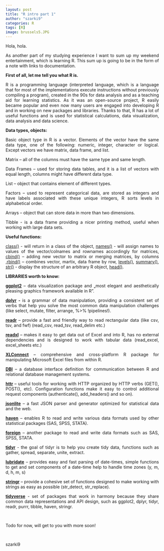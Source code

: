 ```yaml
---
layout: post
title: "R intro part 1"
author: "szarki9"
categories: R
tags: [R]
image: brussels5.JPG
---
```

<p>Hola, hola.</p><p align="justify">As another part of my studying
experience I want to sum up my weekend entertainment, which is learning R.
This sum up is going to be in the form of a note with links to documentation.</p><p align="justify"><b>First of all, let me tell you what R is.</b></p><p align="justify">R is a programming language (interpreted
language, which is a language that for most of the implementations execute
instructions without previously compiling a program), created in the 90s for
data analysis and as a teaching aid for learning statistics. As it was an open-source project, R easily became popular and even now many users are engaged
into developing R and in working on new packages and libraries. Thanks to that,
R has a lot of useful functions and is used for statistical calculations, data
visualization, data analysis and data science.</p><p align="justify"><b>Data types, objects:</b></p><p align="justify">Basic object type in R is a vector.
Elements of the vector have the same data type, one of the following: numeric,
integer, character or logical. Except vectors we have matrix, data frame, and list.</p><p align="justify">Matrix – all of the columns must
have the same type and same length.</p><p align="justify">Data Frames – used for storing
data tables, and it is a list of vectors with equal length, columns might have
different data type.</p><p align="justify">List – object that contains
element of different types.</p><p align="justify">Factors – used to represent
categorical data, are stored as integers and have labels associated with these
unique integers, R sorts levels in alphabetical order.</p><p align="justify">Arrays – object that can store
data in more than two dimensions.</p><p align="justify">Tibble - is a data frame
providing a nicer printing method, useful when working with large data sets.</p><p><b>Useful functions: </b></p><p align="justify"><a href="https://www.rdocumentation.org/packages/base/versions/3.6.1/topics/class">class()</a>
- will return in a class of the object, <a href="https://www.rdocumentation.org/packages/base/versions/3.6.1/topics/names">names()</a>
- will assign names to values of the vector/colnames and rownames accordingly
for matrices, <a href="https://www.rdocumentation.org/packages/base/versions/3.6.1/topics/cbind">cbind()</a>
– adding new vector to matrix or merging matrices, by columns ,<a href="https://www.rdocumentation.org/packages/base/versions/3.6.1/topics/cbind">rbind()</a>
– combines vector, martix, data frame by row, <a href="https://www.rdocumentation.org/packages/base/versions/3.6.1/topics/levels">levels()</a>,
<a href="https://www.rdocumentation.org/packages/base/versions/3.6.1/topics/summary">summary()</a>,
<a href="https://www.rdocumentation.org/packages/utils/versions/3.6.1/topics/str">str()</a>
- display the structure of an arbitrary R object, <a href="https://www.rdocumentation.org/packages/utils/versions/3.6.1/topics/head">head()</a>.</p><p><b>LIBRARIES worth to know:</b></p><p align="justify"><b><a href="https://www.rdocumentation.org/packages/ggplot2/versions/3.2.1">ggplot2</a></b>
– data visualization package and „most elegant and aesthetically pleasing
graphics framework available in R”.</p><p align="justify"><b><a href="https://www.rdocumentation.org/packages/dplyr/versions/0.7.8">dplyr</a>
- </b>is a grammar of data manipulation, providing a consistent set of verbs
that help you solve the most common data manipulation challenges (like select,
mutate, filter, arrange, %&gt;% !pipelines!).</p><p align="justify"><b><a href="https://www.rdocumentation.org/packages/readr/versions/1.3.1">readr</a></b>
– provide a fast and friendly way to read rectangular data (like csv, tsv, and
fwf) (read_csv, read_tsv, read_delim etc.)</p><p align="justify"><b><a href="https://www.rdocumentation.org/packages/readxl/versions/1.3.1">readxl</a></b>
– makes it easy to get data out of Excel and into R, has no external
dependencies and is designed to work with tabular data (read_excel,
excel_sheets etc.)</p><p align="justify"><b><a href="https://www.rdocumentation.org/packages/XLConnect/versions/0.2-15">XLConnect</a></b>
– comprehensive and cross-platform R package for manipulating Microsoft Excel
files from within R.</p><p align="justify"><b><a href="https://www.rdocumentation.org/packages/DBI/versions/0.5-1">DBI</a></b>
– a database interface definition for communication between R and relational
database management systems.</p><p align="justify"><b><a href="https://www.rdocumentation.org/packages/httr/versions/1.4.1">httr</a>
</b>– useful tools for working with HTTP organized by HTTP verbs (GET(),
POST(), etc). Configuration functions make it easy to control additional
request components (authenticate(), add_headers() and so on).</p><p align="justify"><b><a href="https://www.rdocumentation.org/packages/jsonlite/versions/1.6">jsonlite</a></b>
– a fast JSON parser and generator optimized for statistical data and the web.</p><p align="justify"><b><a href="https://www.rdocumentation.org/packages/haven/versions/2.2.0">haven</a></b>
– enables R to read and write various data formats used by other statistical
packages (SAS, SPSS, STATA).</p><p align="justify"><b><a href="https://www.rdocumentation.org/packages/foreign/versions/0.8-72">foreign</a></b>
– another package to read and write data formats such as SAS, SPSS, STATA.</p><p align="justify"><b><a href="https://www.rdocumentation.org/packages/tidyr/versions/0.8.3">tidyr</a></b>
- the goal of tidyr is to help you create tidy data, functions such as gather,
spread, separate, unite, extract.</p><p align="justify"><b><a href="https://www.rdocumentation.org/packages/lubridate/versions/1.7.4">lubridate</a></b>
– provides easy and fast parsing of date-times, simple functions to get and set
components of a date-time help to handle time zones (y, m, d, h, m, s)</p><p align="justify"><b><a href="https://www.rdocumentation.org/packages/stringr/versions/1.4.0">stringr</a></b>
– provide a cohesive set of functions designed to make working with strings as
easy as possible (str_detect, str_replace).</p><p align="justify"><b><a href="https://www.rdocumentation.org/packages/tidyverse/versions/1.2.1">tidyverse</a></b>
- set of packages that work in harmony because they share common data
representations and API design, such as ggplot2, dplyr, tidyr, readr, purrr,
tibble, haven, stringr.</p><p><br></p><p align="justify">Todo for now, will get to you with more soon!</p><p><br></p><p>szarki9</p>